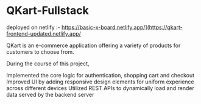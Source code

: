 # QKart-Fullstack

deployed on netlify :- https://basic-x-board.netlify.app/](https://qkart-frontend-updated.netlify.app/

QKart is an e-commerce application offering a variety of products for customers to choose from. 

During the course of this project,

Implemented the core logic for authentication, shopping cart and checkout
Improved UI by adding responsive design elements for uniform experience across different devices
Utilized REST APIs to dynamically load and render data served by the backend server
